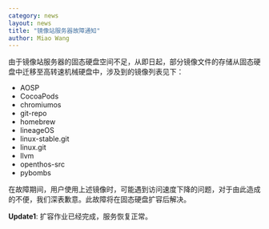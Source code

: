 ```yaml
---
category: news
layout: news
title: "镜像站服务器故障通知"
author: Miao Wang
---
```


由于镜像站服务器的固态硬盘空间不足，从即日起，部分镜像文件的存储从固态硬盘中迁移至高转速机械硬盘中，涉及到的镜像列表见下：

* AOSP
* CocoaPods
* chromiumos
* git-repo
* homebrew
* lineageOS
* linux-stable.git
* linux.git
* llvm
* openthos-src
* pybombs

在故障期间，用户使用上述镜像时，可能遇到访问速度下降的问题，对于由此造成的不便，我们深表歉意。此故障将在固态硬盘扩容后解决。

**Update1**: 扩容作业已经完成，服务恢复正常。
